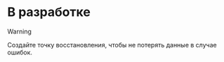 # В разработке
> [!WARNING]
> Создайте точку восстановления, чтобы не потерять данные в случае ошибок.
